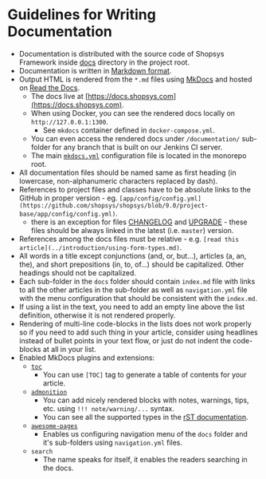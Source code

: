 # Guidelines for Writing Documentation

* Documentation is distributed with the source code of Shopsys Framework inside [docs](https://github.com/shopsys/shopsys/tree/master/docs/) directory in the project root.
* Documentation is written in [Markdown format](https://github.com/adam-p/markdown-here/wiki/Markdown-Cheatsheet).
* Output HTML is rendered from the `*.md` files using [MkDocs](https://www.mkdocs.org/) and hosted on [Read the Docs](https://readthedocs.org/).
    * The docs live at [https://docs.shopsys.com](https://docs.shopsys.com).
    * When using Docker, you can see the rendered docs locally on `http://127.0.0.1:1300`.
        * See `mkdocs` container defined in `docker-compose.yml`.
    * You can even access the rendered docs under `/documentation/` sub-folder for any branch that is built on our Jenkins CI server.
    * The main [`mkdocs.yml`](https://github.com/shopsys/shopsys/blob/9.0/mkdocs.yml) configuration file is located in the monorepo root.
* All documentation files should be named same as first heading (in lowercase, non-alphanumeric characters replaced by dash).
* References to project files and classes have to be absolute links to the GitHub in proper version - eg. `[app/config/config.yml](https://github.com/shopsys/shopsys/blob/9.0/project-base/app/config/config.yml)`.
    * there is an exception for files [CHANGELOG](https://github.com/shopsys/shopsys/blob/master/UPGRADE.md) and [UPGRADE](https://github.com/shopsys/shopsys/blob/master/UPGRADE.md) - these files should be always linked in the latest (i.e. `master`) version.
* References among the docs files must be relative - e.g. `[read this article](../introduction/using-form-types.md)`.
* All words in a title except conjunctions (and, or, but...), articles (a, an, the), and short prepositions (in, to, of...) should be capitalized. Other headings should not be capitalized.
* Each sub-folder in the `docs` folder should contain `index.md` file with links to all the other articles in the sub-folder as well as `navigation.yml` file with the menu configuration that should be consistent with the `index.md`.
* If using a list in the text, you need to add an empty line above the list definition, otherwise it is not rendered properly.
* Rendering of multi-line code-blocks in the lists does not work properly so if you need to add such thing in your article, consider using headlines instead of bullet points in your text flow, or just do not indent the code-blocks at all in your list.
* Enabled MkDocs plugins and extensions:
    * [`toc`](https://python-markdown.github.io/extensions/toc/)
        * You can use `[TOC]` tag to generate a table of contents for your article.
    * [`admonition`](https://python-markdown.github.io/extensions/admonition/)
        * You can add nicely rendered blocks with notes, warnings, tips, etc. using `!!! note/warning/...` syntax.
        * You can see all the supported types in the [rST documentation](http://docutils.sourceforge.net/docs/ref/rst/directives.html#specific-admonitions).
    * [`awesome-pages`](https://github.com/lukasgeiter/mkdocs-awesome-pages-plugin)
        * Enables us configuring navigation menu of the `docs` folder and it's sub-folders using `navigation.yml` files.
    * `search`
        * The name speaks for itself, it enables the readers searching in the docs.
